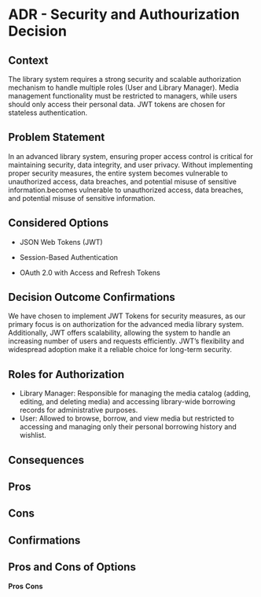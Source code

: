 # ADR - Security and Authourization Decision

## Context 
The library system requires a strong security and scalable authorization mechanism to handle multiple roles (User and Library Manager). Media management functionality must be restricted to managers, while users should only access their personal data. JWT tokens are chosen for stateless authentication.

## Problem Statement
In an advanced library  system, ensuring proper access control is critical for maintaining security, data integrity, and user privacy. Without implementing proper security measures, the entire system becomes vulnerable to unauthorized access, data breaches, and potential misuse of sensitive information.becomes vulnerable to unauthorized access, data breaches, and potential misuse of sensitive information.

## Considered Options
- JSON Web Tokens (JWT)

- Session-Based Authentication

- OAuth 2.0 with Access and Refresh Tokens

## Decision Outcome Confirmations
We have chosen to implement JWT Tokens for security measures, as our primary focus is on authorization for the advanced media library system. Additionally, JWT offers scalability, allowing the system to handle an increasing number of users and requests efficiently. JWT’s flexibility and widespread adoption make it a reliable choice for long-term security.

## Roles for Authorization

- Library Manager: Responsible for managing the media catalog (adding, editing, and deleting media) and accessing library-wide borrowing records for administrative purposes.
- User: Allowed to browse, borrow, and view media but restricted to accessing and managing only their personal borrowing history and wishlist.

## Consequences

## Pros

## Cons

## Confirmations

## Pros and Cons of Options
**Pros**
**Cons**


